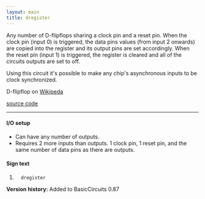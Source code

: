 ```yaml
---
layout: main
title: dregister
---
```

Any number of D-flipflops sharing a clock pin and a reset pin.
When the clock pin (input 0) is triggered, the data pins values (from input 2 onwards) are copied into the register and its output pins are set accordingly.
When the reset pin (input 1) is triggered, the register is cleared and all of the circuits outputs are set to off.

Using this circuit it's possible to make any chip's asynchronous inputs to be clock synchronized.

D-flipflop on [Wikipeda]("http://en.wikipedia.org/wiki/Flip-flop_(electronics)#D_flip-flop")

[source code](https://github.com/eisental/BasicCircuits/blob/master/src/main/java/org/tal/basiccircuits/dregister.java)
    
* * *

#### I/O setup 
* Can have any number of outputs.
* Requires 2 more inputs than outputs. 1 clock pin, 1 reset pin, and the same number of data pins as there are outputs.

#### Sign text
1. `   dregister   `

__Version history:__ Added to BasicCircuits 0.87